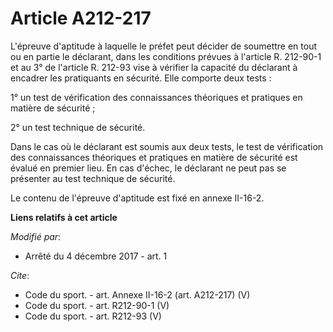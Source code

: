 # Article A212-217

L'épreuve d'aptitude à laquelle le préfet peut décider de soumettre en tout ou en partie le déclarant, dans les conditions
prévues à l'article R. 212-90-1 et au 3° de l'article R. 212-93 vise à vérifier la capacité du déclarant à encadrer les
pratiquants en sécurité. Elle comporte deux tests : 

1° un test de vérification des connaissances théoriques et pratiques en matière de sécurité ; 

2° un test technique de sécurité. 

Dans le cas où le déclarant est soumis aux deux tests, le test de vérification des connaissances théoriques et pratiques en
matière de sécurité est évalué en premier lieu. En cas d'échec, le déclarant ne peut pas se présenter au test technique de
sécurité. 

Le contenu de l'épreuve d'aptitude est fixé en annexe II-16-2.

**Liens relatifs à cet article**

_Modifié par_:

  - Arrêté du 4 décembre 2017 - art. 1

_Cite_:

  - Code du sport. - art. Annexe II-16-2 (art. A212-217) (V)
  - Code du sport. - art. R212-90-1 (V)
  - Code du sport. - art. R212-93 (V)
